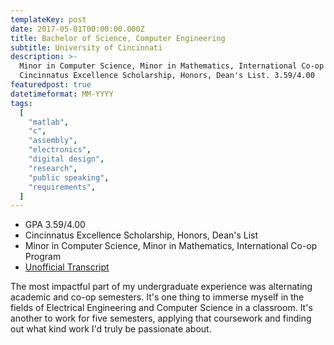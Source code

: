 ```yaml
---
templateKey: post
date: 2017-05-01T00:00:00.000Z
title: Bachelor of Science, Computer Engineering
subtitle: University of Cincinnati
description: >-
  Minor in Computer Science, Minor in Mathematics, International Co-op Program.
  Cincinnatus Excellence Scholarship, Honors, Dean's List. 3.59/4.00
featuredpost: true
datetimeformat: MM-YYYY
tags:
  [
    "matlab",
    "c",
    "assembly",
    "electronics",
    "digital design",
    "research",
    "public speaking",
    "requirements",
  ]
---
```


- GPA 3.59/4.00
- Cincinnatus Excellence Scholarship, Honors, Dean's List
- Minor in Computer Science, Minor in Mathematics, International Co-op Program
- <a href="/assets/Darius Cepulis Undergraduate.pdf">Unofficial Transcript</a>

The most impactful part of my undergraduate experience was alternating academic and co-op semesters. It's one thing to immerse myself in the fields of Electrical Engineering and Computer Science in a classroom. It's another to work for five semesters, applying that coursework and finding out what kind work I'd truly be passionate about.
